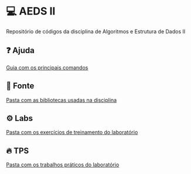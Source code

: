 # 💻 AEDS II
Repositório de códigos da disciplina de Algoritmos e Estrutura de Dados II

## ❓ Ajuda
[Guia com os principais comandos](fonte/ajuda/README.md)

## 📁 Fonte
[Pasta com as bibliotecas usadas na disciplina](fonte/ajuda/java)


## ⚙️ Labs
[Pasta com os exercícios de treinamento do laboratório](labs)


## 🔥 TPS
[Pasta com os trabalhos práticos do laboratório](tps)


